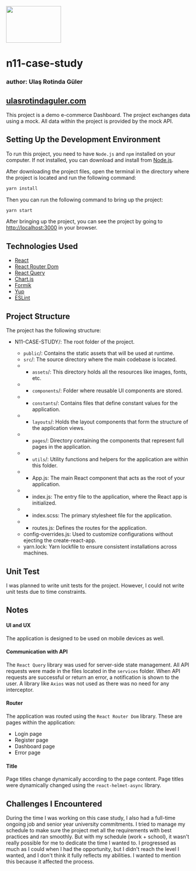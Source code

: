 <img src="https://github.com/urg0/n11-case-study/assets/81859377/23fe729e-f131-41c7-b7d1-308ce4ae10a1" width="150" height="100">

# n11-case-study

### author: Ulaş Rotinda Güler

## [ulasrotindaguler.com](https://www.ulasrotindaguler.com/)

This project is a demo e-commerce Dashboard. The project exchanges data using a mock. All data within the project is provided by the mock API.

## Setting Up the Development Environment

To run this project, you need to have `Node.js` and `npm` installed on your computer. If not installed, you can download and install from [Node.js](https://nodejs.org/).

After downloading the project files, open the terminal in the directory where the project is located and run the following command:

```bash
yarn install
```

Then you can run the following command to bring up the project:

```bash
yarn start
```

After bringing up the project, you can see the project by going to [http://localhost:3000](http://localhost:3000) in your browser.

## Technologies Used

- [React](https://reactjs.org/)
- [React Router Dom](https://reactrouter.com/)
- [React Query](https://react-query.tanstack.com/)
- [Chart.js](https://www.chartjs.org/)
- [Formik](https://formik.org/)
- [Yup](https://github.com/jquense/yup)
- [ESLint](https://eslint.org/)

## Project Structure

The project has the following structure:

- N11-CASE-STUDY/: The root folder of the project.

  - `public`/: Contains the static assets that will be used at runtime.
  - `src`/: The source directory where the main codebase is located.
  - - `assets`/: This directory holds all the resources like images, fonts, etc.
  - - `components`/: Folder where reusable UI components are stored.
  - - `constants`/: Contains files that define constant values for the application.
  - - `layouts`/: Holds the layout components that form the structure of the application views.
  - - `pages`/: Directory containing the components that represent full pages in the application.
  - - `utils`/: Utility functions and helpers for the application are within this folder.
  - - App.js: The main React component that acts as the root of your application.
  - - index.js: The entry file to the application, where the React app is initialized.
  - - index.scss: The primary stylesheet file for the application.
  - - routes.js: Defines the routes for the application.
  - config-overrides.js: Used to customize configurations without ejecting the create-react-app.
  - yarn.lock: Yarn lockfile to ensure consistent installations across machines.

## Unit Test

I was planned to write unit tests for the project. However, I could not write unit tests due to time constraints.

## Notes

#### UI and UX

The application is designed to be used on mobile devices as well.

#### Communication with API

The `React Query` library was used for server-side state management. All API requests were made in the files located in the `services` folder. When API requests are successful or return an error, a notification is shown to the user. A library like `Axios` was not used as there was no need for any interceptor.

#### Router

The application was routed using the `React Router Dom` library. These are pages within the application:

- Login page
- Register page
- Dashboard page
- Error page

#### Title

Page titles change dynamically according to the page content. Page titles were dynamically changed using the `react-helmet-async` library.

## Challenges I Encountered

During the time I was working on this case study, I also had a full-time ongoing job and senior year university commitments. I tried to manage my schedule to make sure the project met all the requirements with best practices and ran smoothly. But with my schedule (work + school), it wasn't really possible for me to dedicate the time I wanted to. I progressed as much as I could when I had the opportunity, but I didn't reach the level I wanted, and I don't think it fully reflects my abilities. I wanted to mention this because it affected the process.
